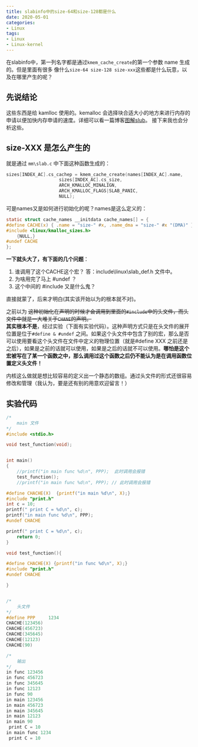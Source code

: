 ```yaml
---
title: slabinfo中的size-64和size-128都是什么
date: 2020-05-01
categories:
- Linux
tags:
- Linux
- Linux-kernel
---
```



在slabinfo中，第一列名字都是通过`kmem_cache_create`的第一个参数 name 生成的。但是里面有很多
像什么`size-64 size-128 size-xxx`这些都是什么玩意，以及在哪里产生的呢？  

## 先说结论  

这些东西是给 kamlloc 使用的。kemalloc 会选择块合适大小的地方来进行内存的申请以便加快内存申请的速度。详细可以看一篇博客[图解slub](http://www.wowotech.net/memory_management/426.html)。
接下来我也会分析这些。  

## size-XXX 是怎么产生的  

就是通过 `mm\slab.c` 中下面这种函数生成的：  
```c
sizes[INDEX_AC].cs_cachep = kmem_cache_create(names[INDEX_AC].name,
					sizes[INDEX_AC].cs_size,
					ARCH_KMALLOC_MINALIGN,
					ARCH_KMALLOC_FLAGS|SLAB_PANIC,
					NULL);
```
可是names又是如何进行初始化的呢？names是这么定义的：
```c
static struct cache_names __initdata cache_names[] = {
#define CACHE(x) { .name = "size-" #x, .name_dma = "size-" #x "(DMA)" },
#include <linux/kmalloc_sizes.h>
	{NULL,}
#undef CACHE
};
```

**一下就头大了，有下面的几个问题**：
1. 谁调用了这个CACHE这个宏？  答：include\linux\slab_def.h 文件中。
2. 为啥用完了马上 #undef ？
3. 这个中间的 #include 又是什么鬼？  

直接就蒙了，后来才明白(其实该开始以为的根本就不对)。  

之前以为 ~~这种初始化在声明的时候才会调用到里面的`#include`中的头文件，而头文件中就是一大堆关于`CHANE`的声明。~~   
 **其实根本不是**，经过实验（下面有实验代码）。这种声明方式只是在头文件的展开位置是位于`#define & #undef` 之间。如果这个头文件中包含了别的宏，那么是否可以使用要看这个头文件在文件中定义的物理位置（就是#define XXX 之前还是之后），如果是之前的话就可以使用，如果是之后的话就不可以使用。**哪怕是这个宏被写在了某一个函数之中，那么调用过这个函数之后仍不能认为是在调用函数位置定义头文件！**   

 内核这么做就是想比较容易的定义出一个静态的数组。通过头文件的形式还很容易修改和管理（我认为，要是还有别的用意欢迎留言！）


## 实验代码
```c
/*
	main 文件
*/
#include <stdio.h>

void test_function(void);


int main()
{
    //printf("in main func %d\n", PPP);  此时调用会报错
    test_function();
    //printf("in main func %d\n", PPP); // 此时调用会报错

#define CHACHE(X)  {printf("in main %d\n", X);}  
#include "print.h"
int c = 10;
printf(" print C = %d\n", c);
printf("in main func %d\n", PPP);
#undef CHACHE

printf(" print C = %d\n", c);
    return 0;
}

void test_function(){

#define CHACHE(X) {printf("in func %d\n", X);}    
#include "print.h"
#undef CHACHE

}


/*
	头文件
*/
#define PPP     1234
CHACHE(123456)
CHACHE(456723)
CHACHE(345645)
CHACHE(12123)
CHACHE(90)

/*
	输出
*/
in func 123456
in func 456723
in func 345645
in func 12123
in func 90
in main 123456
in main 456723
in main 345645
in main 12123
in main 90
 print C = 10
in main func 1234
 print C = 10
```

